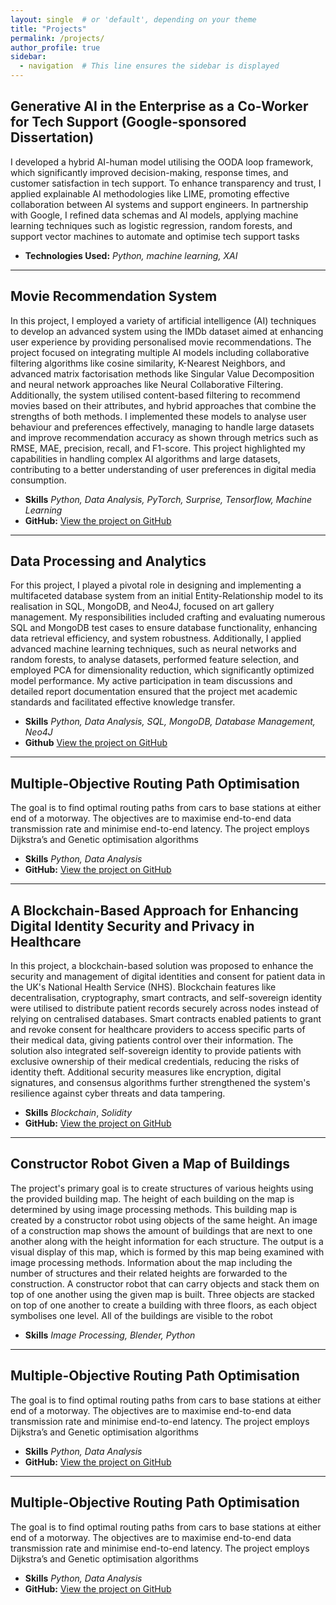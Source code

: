 ```yaml
---
layout: single  # or 'default', depending on your theme
title: "Projects"
permalink: /projects/
author_profile: true
sidebar:
  - navigation  # This line ensures the sidebar is displayed
---
```


## Generative AI in the Enterprise as a Co-Worker for Tech Support (Google-sponsored Dissertation)
I developed a hybrid AI-human model utilising the OODA loop framework, which significantly improved decision-making, response times, and customer satisfaction in tech support. To enhance transparency and trust, I applied explainable AI methodologies like LIME, promoting effective collaboration between AI systems and support engineers. In partnership with Google, I refined data schemas and AI models, applying machine learning techniques such as logistic regression, random forests, and support vector machines to automate and optimise tech support tasks

- **Technologies Used:** _Python, machine learning, XAI_

---

## Movie Recommendation System
In this project, I employed a variety of artificial intelligence (AI) techniques to develop an advanced system using the IMDb dataset aimed at enhancing user experience by providing personalised movie recommendations. The project focused on integrating multiple AI models including collaborative filtering algorithms like cosine similarity, K-Nearest Neighbors, and advanced matrix factorisation methods like Singular Value Decomposition and neural network approaches like Neural Collaborative Filtering. Additionally, the system utilised content-based filtering to recommend movies based on their attributes, and hybrid approaches that combine the strengths of both methods. I implemented these models to analyse user behaviour and preferences effectively, managing to handle large datasets and improve recommendation accuracy as shown through metrics such as RMSE, MAE, precision, recall, and F1-score. This project highlighted my capabilities in handling complex AI algorithms and large datasets, contributing to a better understanding of user preferences in digital media consumption.

- **Skills** _Python, Data Analysis, PyTorch, Surprise, Tensorflow, Machine Learning_
- **GitHub:** [View the project on GitHub](https://github.com/yasemxn/movie-recommendation-system/blob/main/Code_AI_Project_Yasemin.ipynb)

---

## Data Processing and Analytics
For this project, I played a pivotal role in designing and implementing a multifaceted database system from an initial Entity-Relationship model to its realisation in SQL, MongoDB, and Neo4J, focused on art gallery management. My responsibilities included crafting and evaluating numerous SQL and MongoDB test cases to ensure database functionality, enhancing data retrieval efficiency, and system robustness. Additionally, I applied advanced machine learning techniques, such as neural networks and random forests, to analyse datasets, performed feature selection, and employed PCA for dimensionality reduction, which significantly optimized model performance. My active participation in team discussions and detailed report documentation ensured that the project met academic standards and facilitated effective knowledge transfer.

- **Skills** _Python, Data Analysis, SQL, MongoDB, Database Management, Neo4J_
- **Github** [View the project on GitHub](https://github.com/yasemxn/data-processing-and-analytics/blob/main/DPA_Project_Report_Final%5B1%5D%20(1).pdf)

---

## Multiple-Objective Routing Path Optimisation
The goal is to find optimal routing paths from cars to base stations at either end of a motorway. The objectives are to maximise end-to-end data transmission rate and minimise end-to-end latency. The project employs Dijkstra’s and Genetic optimisation algorithms

- **Skills** _Python, Data Analysis_
- **GitHub:** [View the project on GitHub](https://github.com/yasemxn/Search-and-Optimisation/blob/main/Search_Optimisation_Final%5B1%5D.ipynb)


---

## A Blockchain-Based Approach for Enhancing Digital Identity Security and Privacy in Healthcare
In this project, a blockchain-based solution was proposed to enhance the security and management of digital identities and consent for patient data in the UK's National Health Service (NHS). Blockchain features like decentralisation, cryptography, smart contracts, and self-sovereign identity were utilised to distribute patient records securely across nodes instead of relying on centralised databases. Smart contracts enabled patients to grant and revoke consent for healthcare providers to access specific parts of their medical data, giving patients control over their information. The solution also integrated self-sovereign identity to provide patients with exclusive ownership of their medical credentials, reducing the risks of identity theft. Additional security measures like encryption, digital signatures, and consensus algorithms further strengthened the system's resilience against cyber threats and data tampering.

- **Skills**  _Blockchain_, _Solidity_
- **GitHub:** [View the project on GitHub](https://github.com/yasemxn/blockchain-digital-identity/blob/main/Blockchain_DigitalIdentity.pdf)


---

## Constructor Robot Given a Map of Buildings
The project's primary goal is to create structures of various heights using the provided building map. The height of each building on the map is determined by using image processing methods. This building map is created by a constructor robot using objects of the same height. An image of a construction map shows the amount of buildings that are next to one another along with the height information for each structure. The output is a visual display of this map, which is formed by this map being examined with image processing methods. Information about the map including the number of structures and their related heights are forwarded to the construction. A constructor robot that can carry objects and stack them on top of one another using the given map is built. Three objects are stacked on top of one another to create a building with three floors, as each object symbolises one level. All of the buildings are visible to the robot

- **Skills**  _Image Processing, Blender, Python_

---

## Multiple-Objective Routing Path Optimisation
The goal is to find optimal routing paths from cars to base stations at either end of a motorway. The objectives are to maximise end-to-end data transmission rate and minimise end-to-end latency. The project employs Dijkstra’s and Genetic optimisation algorithms

- **Skills** _Python, Data Analysis_
- **GitHub:** [View the project on GitHub](https://github.com/yasemxn/Search-and-Optimisation/blob/main/Search_Optimisation_Final%5B1%5D.ipynb)


---

## Multiple-Objective Routing Path Optimisation
The goal is to find optimal routing paths from cars to base stations at either end of a motorway. The objectives are to maximise end-to-end data transmission rate and minimise end-to-end latency. The project employs Dijkstra’s and Genetic optimisation algorithms

- **Skills** _Python, Data Analysis_
- **GitHub:** [View the project on GitHub](https://github.com/yasemxn/Search-and-Optimisation/blob/main/Search_Optimisation_Final%5B1%5D.ipynb)
